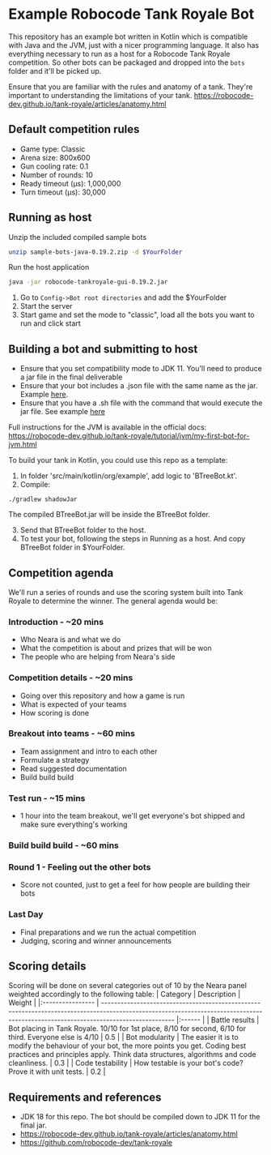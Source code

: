 # Example Robocode Tank Royale Bot
This repository has an example bot written in Kotlin which is compatible with Java and the JVM, just with a nicer programming language.
It also has everything necessary to run as a host for a Robocode Tank Royale competition. So other bots can be packaged and dropped into the `bots` folder and it'll be picked up.

Ensure that you are familiar with the rules and anatomy of a tank. They're important to understanding the limitations of your tank.
https://robocode-dev.github.io/tank-royale/articles/anatomy.html

## Default competition rules
- Game type: Classic
- Arena size: 800x600
- Gun cooling rate: 0.1
- Number of rounds: 10
- Ready timeout (μs): 1,000,000
- Turn timeout (μs): 30,000

## Running as host
Unzip the included compiled sample bots
```bash
unzip sample-bots-java-0.19.2.zip -d $YourFolder
```

Run the host application
```bash
java -jar robocode-tankroyale-gui-0.19.2.jar
```

1. Go to `Config->Bot root directories` and add the $YourFolder
2. Start the server
3. Start game and set the mode to "classic", load all the bots you want to run and click start


## Building a bot and submitting to host
- Ensure that you set compatibility mode to JDK 11. You'll need to produce a jar file in the final deliverable
- Ensure that your bot includes a .json file with the same name as the jar. Example [here](./src/main/kotlin/org/example/BTreeBot.json). 
- Ensure that you have a .sh file with the command that would execute the jar file. See example [here](Rizzler/Rizzler.sh)

Full instructions for the JVM is available in the official docs: https://robocode-dev.github.io/tank-royale/tutorial/jvm/my-first-bot-for-jvm.html

To build your tank in Kotlin, you could use this repo as a template:
1. In folder 'src/main/kotlin/org/example', add logic to 'BTreeBot.kt'.
2. Compile:
```
./gradlew shadowJar
```
The compiled BTreeBot.jar will be inside the BTreeBot folder. 

3. Send that BTreeBot folder to the host.
4. To test your bot, following the steps in Running as a host. And copy BTreeBot folder in $YourFolder.

## Competition agenda 
We'll run a series of rounds and use the scoring system built into Tank Royale to determine the winner. The general agenda would be:

### Introduction - ~20 mins
- Who Neara is and what we do
- What the competition is about and prizes that will be won
- The people who are helping from Neara's side

### Competition details - ~20 mins
- Going over this repository and how a game is run
- What is expected of your teams
- How scoring is done

### Breakout into teams - ~60 mins
- Team assignment and intro to each other 
- Formulate a strategy
- Read suggested documentation
- Build build build

### Test run - ~15 mins
- 1 hour into the team breakout, we'll get everyone's bot shipped and make sure everything's working

### Build build build - ~60 mins

### Round 1 - Feeling out the other bots
- Score not counted, just to get a feel for how people are building their bots

### Last Day
- Final preparations and we run the actual competition
- Judging, scoring and winner announcements

## Scoring details
Scoring will be done on several categories out of 10 by the Neara panel weighted accordingly to the following table:
| Category         | Description                                                                                                                                                                        | Weight |
|:---------------- | ---------------------------------------------------------------------------------------------------------------------------------------------------------------------------------- |:------ |
| Battle results   | Bot placing in Tank Royale. 10/10 for 1st place, 8/10 for second, 6/10 for third. Everyone else is 4/10                                                                            | 0.5    |
| Bot modularity   | The easier it is to modify the behaviour of your bot, the more points you get. Coding best practices and principles apply. Think data structures, algorithms and code cleanliness. | 0.3    |
| Code testability | How testable is your bot's code? Prove it with unit tests.                                                                                                                         | 0.2    |


## Requirements and references
- JDK 18 for this repo. The bot should be compiled down to JDK 11 for the final jar.
- https://robocode-dev.github.io/tank-royale/articles/anatomy.html
- https://github.com/robocode-dev/tank-royale
